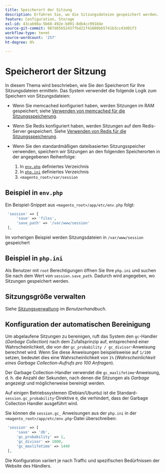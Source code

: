 ```yaml
---
title: Speicherort der Sitzung
description: Erfahren Sie, wo die Sitzungsdateien gespeichert werden.
feature: Configuration, Storage
exl-id: 43cab98a-5b68-492e-b891-8db4cc99184e
source-git-commit: 987d65b52437fbd21f41600bb5741b3cc43d01f3
workflow-type: tm+mt
source-wordcount: '257'
ht-degree: 0%

---
```


# Speicherort der Sitzung

In diesem Thema wird beschrieben, wie Sie den Speicherort für Ihre Sitzungsdateien ermitteln. Das System verwendet die folgende Logik zum Speichern von Sitzungsdateien:

- Wenn Sie memcached konfiguriert haben, werden Sitzungen im RAM gespeichert; siehe [Verwenden von memcached für die Sitzungsspeicherung](memcached.md).
- Wenn Sie Redis konfiguriert haben, werden Sitzungen auf dem Redis-Server gespeichert. Siehe [Verwenden von Redis für die Sitzungsspeicherung](../cache/redis-session.md).
- Wenn Sie den standardmäßigen dateibasierten Sitzungsspeicher verwenden, speichern wir Sitzungen an den folgenden Speicherorten in der angegebenen Reihenfolge:

   1. In [`env.php`](#example-in-envphp) definiertes Verzeichnis
   1. In [`php.ini`](#example-in-phpini) definiertes Verzeichnis
   1. `<magento_root>/var/session`

## Beispiel in `env.php`

Ein Beispiel-Snippet aus `<magento_root>/app/etc/env.php` folgt:

```php
 'session' => [
     'save' => 'files',
     'save_path' => '/var/www/session'
 ],
```

Im vorherigen Beispiel werden Sitzungsdateien in `/var/www/session` gespeichert

## Beispiel in `php.ini`

Als Benutzer mit `root` Berechtigungen öffnen Sie Ihre `php.ini` und suchen Sie nach dem Wert von `session.save_path`. Dadurch wird angegeben, wo Sitzungen gespeichert werden.

## Sitzungsgröße verwalten

Siehe [Sitzungsverwaltung](https://experienceleague.adobe.com/de/docs/commerce-admin/systems/security/security-session-management) im _Benutzerhandbuch_.

## Konfiguration der automatischen Bereinigung

Um abgelaufene Sitzungen zu bereinigen, ruft das System den `gc`-Handler (_Garbage Collection_) nach dem Zufallsprinzip auf, entsprechend einer Wahrscheinlichkeit, die von der `gc_probability / gc_divisor`-Anweisung berechnet wird. Wenn Sie diese Anweisungen beispielsweise auf `1/100` setzen, bedeutet dies eine Wahrscheinlichkeit von `1%` (_Wahrscheinlichkeit eines Garbage Collection-Aufrufs pro 100 Anfragen_).

Der Garbage Collection-Handler verwendet die `gc_maxlifetime`-Anweisung, d. h. die Anzahl der Sekunden, nach denen die Sitzungen als _Garbage_ angezeigt und möglicherweise bereinigt werden.

Auf einigen Betriebssystemen (Debian/Ubuntu) ist die Standard-`session.gc_probability`-Direktive `0`, die verhindert, dass der Garbage Collection Handler ausgeführt wird.

Sie können die `session.gc_` Anweisungen aus der `php.ini` in der `<magento_root>/app/etc/env.php`-Datei überschreiben:

```php
 'session' => [
     'save' => 'db',
     'gc_probability' => 1,
     'gc_divisor' => 1000,
     'gc_maxlifetime' => 1440
 ],
```

Die Konfiguration variiert je nach Traffic und spezifischen Bedürfnissen der Website des Händlers.
